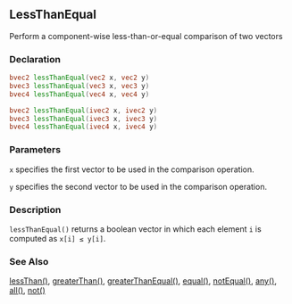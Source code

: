 ## LessThanEqual
Perform a component-wise less-than-or-equal comparison of two vectors

### Declaration
```glsl
bvec2 lessThanEqual(vec2 x, vec2 y)  
bvec3 lessThanEqual(vec3 x, vec3 y)  
bvec4 lessThanEqual(vec4 x, vec4 y)  

bvec2 lessThanEqual(ivec2 x, ivec2 y)  
bvec3 lessThanEqual(ivec3 x, ivec3 y)  
bvec4 lessThanEqual(ivec4 x, ivec4 y)
```

### Parameters
```x``` specifies the first vector to be used in the comparison operation.

```y``` specifies the second vector to be used in the comparison operation.

### Description
```lessThanEqual()``` returns a boolean vector in which each element ```i``` is computed as ```x[i] ≤ y[i]```.

### See Also
[lessThan()](index.html#lessThan.md), [greaterThan()](index.html#greaterThan.md), [greaterThanEqual()](index.html#greaterThanEqual.md), [equal()](index.html#equal.md), [notEqual()](index.html#notEqual.md), [any()](index.html#any.md), [all()](index.html#all.md), [not()](index.html#not.md)
